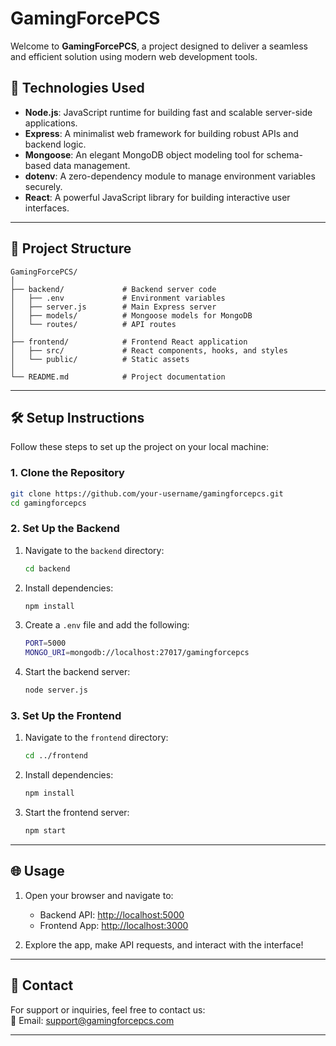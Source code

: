 
# **GamingForcePCS**
 
Welcome to **GamingForcePCS**, a project designed to deliver a seamless and efficient solution using modern web development tools.

## 🚀 **Technologies Used**

- **Node.js**: JavaScript runtime for building fast and scalable server-side applications.  
- **Express**: A minimalist web framework for building robust APIs and backend logic.  
- **Mongoose**: An elegant MongoDB object modeling tool for schema-based data management.  
- **dotenv**: A zero-dependency module to manage environment variables securely.  
- **React**: A powerful JavaScript library for building interactive user interfaces.  

---

## 📂 **Project Structure**

```
GamingForcePCS/
│
├── backend/             # Backend server code
│   ├── .env             # Environment variables
│   ├── server.js        # Main Express server
│   ├── models/          # Mongoose models for MongoDB
│   └── routes/          # API routes
│
├── frontend/            # Frontend React application
│   ├── src/             # React components, hooks, and styles
│   └── public/          # Static assets
│
└── README.md            # Project documentation
```

---

## 🛠️ **Setup Instructions**

Follow these steps to set up the project on your local machine:

### 1. **Clone the Repository**
```bash
git clone https://github.com/your-username/gamingforcepcs.git
cd gamingforcepcs
```

### 2. **Set Up the Backend**
1. Navigate to the `backend` directory:
   ```bash
   cd backend
   ```
2. Install dependencies:
   ```bash
   npm install
   ```
3. Create a `.env` file and add the following:
   ```bash
   PORT=5000
   MONGO_URI=mongodb://localhost:27017/gamingforcepcs
   ```
4. Start the backend server:
   ```bash
   node server.js
   ```

### 3. **Set Up the Frontend**
1. Navigate to the `frontend` directory:
   ```bash
   cd ../frontend
   ```
2. Install dependencies:
   ```bash
   npm install
   ```
3. Start the frontend server:
   ```bash
   npm start
   ```

---

## 🌐 **Usage**
1. Open your browser and navigate to:
   - Backend API: [http://localhost:5000](http://localhost:5000)
   - Frontend App: [http://localhost:3000](http://localhost:3000)

2. Explore the app, make API requests, and interact with the interface!

---

## 📧 **Contact**
For support or inquiries, feel free to contact us:  
📩 Email: [support@gamingforcepcs.com](mailto:support@gamingforcepcs.com)

---

